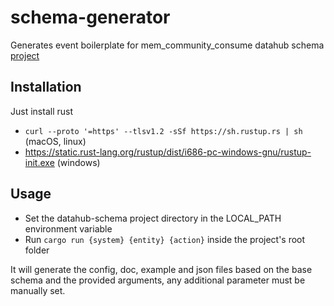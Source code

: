 # schema-generator

Generates event boilerplate for mem_community_consume datahub schema [project](https://github.com/Hotmart-Org/datahub-schema)

## Installation

Just install rust 

- `curl --proto '=https' --tlsv1.2 -sSf https://sh.rustup.rs | sh` (macOS, linux)
- https://static.rust-lang.org/rustup/dist/i686-pc-windows-gnu/rustup-init.exe (windows)

## Usage

- Set the datahub-schema project directory in the LOCAL_PATH environment variable
- Run `cargo run {system} {entity} {action}` inside the project's root folder

It will generate the config, doc, example and json files based on the base schema and the provided arguments, any additional parameter must be manually set. 
